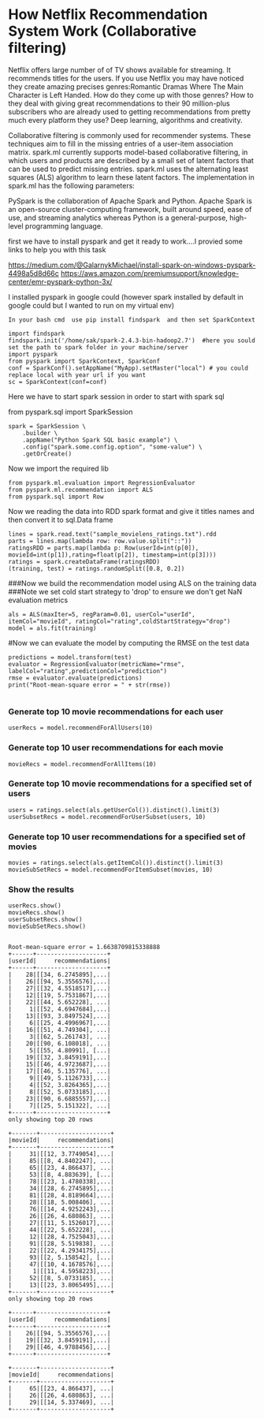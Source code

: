 # How Netflix Recommendation System Work (Collaborative filtering) 

Netflix offers large number of of TV shows available for streaming. It recommends titles for the users.
If you use Netflix you may have noticed they create amazing precises genres:Romantic Dramas Where The Main Character is Left Handed.
How do they come up with those genres? 
How to they deal with giving great recommendations to their 90 million-plus subscribers who are already used to getting recommendations
from pretty much every platform they use? Deep learning, algorithms and creativity.


Collaborative filtering is commonly used for recommender systems. These techniques aim to fill in the missing entries of a user-item association matrix. spark.ml currently supports model-based collaborative filtering, in which users and products are described by a small set of latent factors that can be used to predict missing entries. spark.ml uses the alternating least squares (ALS) algorithm to learn these latent factors. The implementation in spark.ml has the following parameters:

PySpark is the collaboration of Apache Spark and Python. Apache Spark is an open-source cluster-computing framework, built around speed, ease of use, and streaming analytics whereas Python is a general-purpose, high-level programming language. 


first we have to install pyspark and get it ready to work....I  provied some links to help you with this task 

https://medium.com/@GalarnykMichael/install-spark-on-windows-pyspark-4498a5d8d66c
https://aws.amazon.com/premiumsupport/knowledge-center/emr-pyspark-python-3x/


I  installed pyspark in google could (however spark installed by default in google could but I wanted to run on my virtual env)

```
In your bash cmd  use pip install findspark  and then set SparkContext
```

```
import findspark
findspark.init('/home/sak/spark-2.4.3-bin-hadoop2.7')  #here you sould set the path to spark folder in your machine/server
import pyspark
from pyspark import SparkContext, SparkConf
conf = SparkConf().setAppName("MyApp).setMaster("local") # you could replace local with year url if you want
sc = SparkContext(conf=conf)
```

Here we have to start spark session in order to start with spark sql 

from pyspark.sql import SparkSession

```
spark = SparkSession \
    .builder \
    .appName("Python Spark SQL basic example") \
    .config("spark.some.config.option", "some-value") \
    .getOrCreate()
 ```   

Now we import the required lib

```
from pyspark.ml.evaluation import RegressionEvaluator
from pyspark.ml.recommendation import ALS
from pyspark.sql import Row
``` 
Now we reading the data into RDD spark format and give it titles names and then convert it to sql.Data frame 

``` 
lines = spark.read.text("sample_movielens_ratings.txt").rdd
parts = lines.map(lambda row: row.value.split("::"))
ratingsRDD = parts.map(lambda p: Row(userId=int(p[0]), movieId=int(p[1]),rating=float(p[2]), timestamp=int(p[3])))
ratings = spark.createDataFrame(ratingsRDD)
(training, test) = ratings.randomSplit([0.8, 0.2])
```

###Now we build the recommendation model using ALS on the training data
###Note we set cold start strategy to 'drop' to ensure we don't get NaN evaluation metrics

```
als = ALS(maxIter=5, regParam=0.01, userCol="userId", itemCol="movieId", ratingCol="rating",coldStartStrategy="drop")
model = als.fit(training)
```

#Now we can evaluate the model by computing the RMSE on the test data

```
predictions = model.transform(test)
evaluator = RegressionEvaluator(metricName="rmse", labelCol="rating",predictionCol="prediction")
rmse = evaluator.evaluate(predictions)
print("Root-mean-square error = " + str(rmse))
```

```
```
### Generate top 10 movie recommendations for each user
```
userRecs = model.recommendForAllUsers(10)
```
### Generate top 10 user recommendations for each movie
```
movieRecs = model.recommendForAllItems(10)
```
### Generate top 10 movie recommendations for a specified set of users
```
users = ratings.select(als.getUserCol()).distinct().limit(3)
userSubsetRecs = model.recommendForUserSubset(users, 10)
```
### Generate top 10 user recommendations for a specified set of movies
```
movies = ratings.select(als.getItemCol()).distinct().limit(3)
movieSubSetRecs = model.recommendForItemSubset(movies, 10)
```
### Show the results 
```
userRecs.show()
movieRecs.show()
userSubsetRecs.show()
movieSubSetRecs.show()
```
```

Root-mean-square error = 1.6638709815338888
+------+--------------------+
|userId|     recommendations|
+------+--------------------+
|    28|[[34, 6.2745895],...|
|    26|[[94, 5.3556576],...|
|    27|[[32, 4.5518517],...|
|    12|[[19, 5.7531867],...|
|    22|[[44, 5.652228], ...|
|     1|[[52, 4.6947684],...|
|    13|[[93, 3.8497524],...|
|     6|[[25, 4.4996967],...|
|    16|[[51, 4.749304], ...|
|     3|[[62, 5.261743], ...|
|    20|[[90, 6.108018], ...|
|     5|[[55, 4.80991], [...|
|    19|[[32, 3.8459191],...|
|    15|[[46, 4.9723687],...|
|    17|[[46, 5.135776], ...|
|     9|[[49, 5.1126733],...|
|     4|[[52, 3.8264365],...|
|     8|[[52, 5.0733185],...|
|    23|[[90, 6.6885557],...|
|     7|[[25, 5.151322], ...|
+------+--------------------+
only showing top 20 rows

+-------+--------------------+
|movieId|     recommendations|
+-------+--------------------+
|     31|[[12, 3.7749054],...|
|     85|[[8, 4.8402247], ...|
|     65|[[23, 4.866437], ...|
|     53|[[8, 4.883639], [...|
|     78|[[23, 1.4780338],...|
|     34|[[28, 6.2745895],...|
|     81|[[28, 4.8189664],...|
|     28|[[18, 5.008406], ...|
|     76|[[14, 4.9252243],...|
|     26|[[26, 4.680863], ...|
|     27|[[11, 5.1526017],...|
|     44|[[22, 5.652228], ...|
|     12|[[28, 4.7525043],...|
|     91|[[28, 5.519838], ...|
|     22|[[22, 4.2934175],...|
|     93|[[2, 5.158542], [...|
|     47|[[10, 4.1678576],...|
|      1|[[11, 4.5958223],...|
|     52|[[8, 5.0733185], ...|
|     13|[[23, 3.8065495],...|
+-------+--------------------+
only showing top 20 rows

+------+--------------------+
|userId|     recommendations|
+------+--------------------+
|    26|[[94, 5.3556576],...|
|    19|[[32, 3.8459191],...|
|    29|[[46, 4.9788456],...|
+------+--------------------+

+-------+--------------------+
|movieId|     recommendations|
+-------+--------------------+
|     65|[[23, 4.866437], ...|
|     26|[[26, 4.680863], ...|
|     29|[[14, 5.337469], ...|
+-------+--------------------+

```

